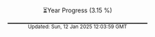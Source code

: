 <p align="center">
⏳Year Progress (3.15 %)<br>
▁▁▁▁▁▁▁▁▁▁▁▁▁▁▁▁▁▁▁▁▁▁▁▁▁▁▁▁▁▁ <br>
<sub>Updated: Sun, 12 Jan 2025 12:03:59 GMT</sub>
</p>

